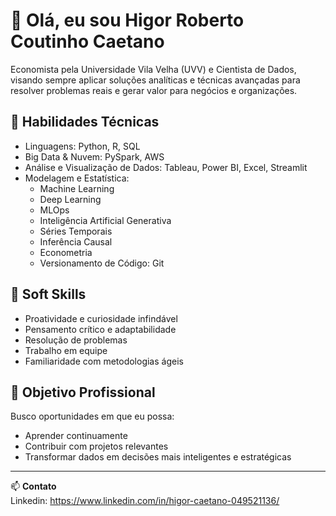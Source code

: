 # 👋 Olá, eu sou Higor Roberto Coutinho Caetano

Economista pela Universidade Vila Velha (UVV) e Cientista de Dados, visando sempre aplicar soluções analíticas e técnicas avançadas para resolver problemas reais e gerar valor para negócios e organizações.

## 🚀 Habilidades Técnicas

- Linguagens: Python, R, SQL  
- Big Data & Nuvem: PySpark, AWS  
- Análise e Visualização de Dados: Tableau, Power BI, Excel, Streamlit  
- Modelagem e Estatística:  
  - Machine Learning  
  - Deep Learning
  - MLOps
  - Inteligência Artificial Generativa  
  - Séries Temporais  
  - Inferência Causal  
  - Econometria
  - Versionamento de Código: Git

## 🧠 Soft Skills

- Proatividade e curiosidade infindável  
- Pensamento crítico e adaptabilidade  
- Resolução de problemas  
- Trabalho em equipe  
- Familiaridade com metodologias ágeis

## 🎯 Objetivo Profissional

Busco oportunidades em que eu possa:

- Aprender continuamente  
- Contribuir com projetos relevantes  
- Transformar dados em decisões mais inteligentes e estratégicas

---
📫 **Contato**  
Linkedin: https://www.linkedin.com/in/higor-caetano-049521136/
